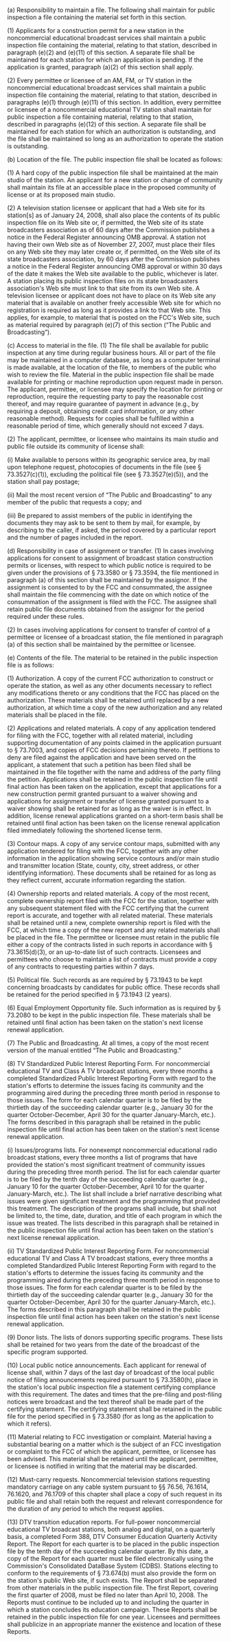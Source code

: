 (a) Responsibility to maintain a file. The following shall maintain for public inspection a file containing the material set forth in this section.

(1) Applicants for a construction permit for a new station in the noncommercial educational broadcast services shall maintain a public inspection file containing the material, relating to that station, described in paragraph (e)(2) and (e)(11) of this section. A separate file shall be maintained for each station for which an application is pending. If the application is granted, paragraph (a)(2) of this section shall apply.

(2) Every permittee or licensee of an AM, FM, or TV station in the noncommercial educational broadcast services shall maintain a public inspection file containing the material, relating to that station, described in paragraphs (e)(1) through (e)(11) of this section. In addition, every permittee or licensee of a noncommercial educational TV station shall maintain for public inspection a file containing material, relating to that station, described in paragraphs (e)(12) of this section. A separate file shall be maintained for each station for which an authorization is outstanding, and the file shall be maintained so long as an authorization to operate the station is outstanding.

(b) Location of the file. The public inspection file shall be located as follows:

(1) A hard copy of the public inspection file shall be maintained at the main studio of the station. An applicant for a new station or change of community shall maintain its file at an accessible place in the proposed community of license or at its proposed main studio.

(2) A television station licensee or applicant that had a Web site for its station[s] as of January 24, 2008, shall also place the contents of its public inspection file on its Web site or, if permitted, the Web site of its state broadcasters association as of 60 days after the Commission publishes a notice in the Federal Register announcing OMB approval. A station not having their own Web site as of November 27, 2007, must place their files on any Web site they may later create or, if permitted, on the Web site of its state broadcasters association, by 60 days after the Commission publishes a notice in the Federal Register announcing OMB approval or within 30 days of the date it makes the Web site available to the public, whichever is later. A station placing its public inspection files on its state broadcasters association's Web site must link to that site from its own Web site. A television licensee or applicant does not have to place on its Web site any material that is available on another freely accessible Web site for which no registration is required as long as it provides a link to that Web site. This applies, for example, to material that is posted on the FCC's Web site, such as material required by paragraph (e)(7) of this section (“The Public and Broadcasting”).

(c) Access to material in the file. (1) The file shall be available for public inspection at any time during regular business hours. All or part of the file may be maintained in a computer database, as long as a computer terminal is made available, at the location of the file, to members of the public who wish to review the file. Material in the public inspection file shall be made available for printing or machine reproduction upon request made in person. The applicant, permittee, or licensee may specify the location for printing or reproduction, require the requesting party to pay the reasonable cost thereof, and may require guarantee of payment in advance (e.g., by requiring a deposit, obtaining credit card information, or any other reasonable method). Requests for copies shall be fulfilled within a reasonable period of time, which generally should not exceed 7 days.

(2) The applicant, permittee, or licensee who maintains its main studio and public file outside its community of license shall:

(i) Make available to persons within its geographic service area, by mail upon telephone request, photocopies of documents in the file (see § 73.3527(c)(1)), excluding the political file (see § 73.3527(e)(5)), and the station shall pay postage;
                      

(ii) Mail the most recent version of “The Public and Broadcasting” to any member of the public that requests a copy; and

(iii) Be prepared to assist members of the public in identifying the documents they may ask to be sent to them by mail, for example, by describing to the caller, if asked, the period covered by a particular report and the number of pages included in the report.
                      

(d) Responsibility in case of assignment or transfer. (1) In cases involving applications for consent to assignment of broadcast station construction permits or licenses, with respect to which public notice is required to be given under the provisions of § 73.3580 or § 73.3594, the file mentioned in paragraph (a) of this section shall be maintained by the assignor. If the assignment is consented to by the FCC and consummated, the assignee shall maintain the file commencing with the date on which notice of the consummation of the assignment is filed with the FCC. The assignee shall retain public file documents obtained from the assignor for the period required under these rules.

(2) In cases involving applications for consent to transfer of control of a permittee or licensee of a broadcast station, the file mentioned in paragraph (a) of this section shall be maintained by the permittee or licensee.

(e) Contents of the file. The material to be retained in the public inspection file is as follows:

(1) Authorization. A copy of the current FCC authorization to construct or operate the station, as well as any other documents necessary to reflect any modifications thereto or any conditions that the FCC has placed on the authorization. These materials shall be retained until replaced by a new authorization, at which time a copy of the new authorization and any related materials shall be placed in the file.

(2) Applications and related materials. A copy of any application tendered for filing with the FCC, together with all related material, including supporting documentation of any points claimed in the application pursuant to § 73.7003, and copies of FCC decisions pertaining thereto. If petitions to deny are filed against the application and have been served on the applicant, a statement that such a petition has been filed shall be maintained in the file together with the name and address of the party filing the petition. Applications shall be retained in the public inspection file until final action has been taken on the application, except that applications for a new construction permit granted pursuant to a waiver showing and applications for assignment or transfer of license granted pursuant to a waiver showing shall be retained for as long as the waiver is in effect. In addition, license renewal applications granted on a short-term basis shall be retained until final action has been taken on the license renewal application filed immediately following the shortened license term.

(3) Contour maps. A copy of any service contour maps, submitted with any application tendered for filing with the FCC, together with any other information in the application showing service contours and/or main studio and transmitter location (State, county, city, street address, or other identifying information). These documents shall be retained for as long as they reflect current, accurate information regarding the station.

(4) Ownership reports and related materials. A copy of the most recent, complete ownership report filed with the FCC for the station, together with any subsequent statement filed with the FCC certifying that the current report is accurate, and together with all related material. These materials shall be retained until a new, complete ownership report is filed with the FCC, at which time a copy of the new report and any related materials shall be placed in the file. The permittee or licensee must retain in the public file either a copy of the contracts listed in such reports in accordance with § 73.3615(d)(3), or an up-to-date list of such contracts. Licensees and permittees who choose to maintain a list of contracts must provide a copy of any contracts to requesting parties within 7 days.

(5) Political file. Such records as are required by § 73.1943 to be kept concerning broadcasts by candidates for public office. These records shall be retained for the period specified in § 73.1943 (2 years).

(6) Equal Employment Opportunity file. Such information as is required by § 73.2080 to be kept in the public inspection file. These materials shall be retained until final action has been taken on the station's next license renewal application.

(7) The Public and Broadcasting. At all times, a copy of the most recent version of the manual entitled “The Public and Broadcasting.”

(8) TV Standardized Public Interest Reporting Form. For noncommercial educational TV and Class A TV broadcast stations, every three months a completed Standardized Public Interest Reporting Form with regard to the station's efforts to determine the issues facing its community and the programming aired during the preceding three month period in response to those issues. The form for each calendar quarter is to be filed by the thirtieth day of the succeeding calendar quarter (e.g., January 30 for the quarter October-December, April 30 for the quarter January-March, etc.). The forms described in this paragraph shall be retained in the public inspection file until final action has been taken on the station's next license renewal application.

(i) Issues/programs lists. For nonexempt noncommercial educational radio broadcast stations, every three months a list of programs that have provided the station's most significant treatment of community issues during the preceding three month period. The list for each calendar quarter is to be filed by the tenth day of the succeeding calendar quarter (e.g., January 10 for the quarter October-December, April 10 for the quarter January-March, etc.). The list shall include a brief narrative describing what issues were given significant treatment and the programming that provided this treatment. The description of the programs shall include, but shall not be limited to, the time, date, duration, and title of each program in which the issue was treated. The lists described in this paragraph shall be retained in the public inspection file until final action has been taken on the station's next license renewal application.

(ii) TV Standardized Public Interest Reporting Form. For noncommercial educational TV and Class A TV broadcast stations, every three months a completed Standardized Public Interest Reporting Form with regard to the station's efforts to determine the issues facing its community and the programming aired during the preceding three month period in response to those issues. The form for each calendar quarter is to be filed by the thirtieth day of the succeeding calendar quarter (e.g., January 30 for the quarter October-December, April 30 for the quarter January-March, etc.). The forms described in this paragraph shall be retained in the public inspection file until final action has been taken on the station's next license renewal application.

(9) Donor lists. The lists of donors supporting specific programs. These lists shall be retained for two years from the date of the broadcast of the specific program supported.

(10) Local public notice announcements. Each applicant for renewal of license shall, within 7 days of the last day of broadcast of the local public notice of filing announcements required pursuant to § 73.3580(h), place in the station's local public inspection file a statement certifying compliance with this requirement. The dates and times that the pre-filing and post-filing notices were broadcast and the text thereof shall be made part of the certifying statement. The certifying statement shall be retained in the public file for the period specified in § 73.3580 (for as long as the application to which it refers).

(11) Material relating to FCC investigation or complaint. Material having a substantial bearing on a matter which is the subject of an FCC investigation or complaint to the FCC of which the applicant, permittee, or licensee has been advised. This material shall be retained until the applicant, permittee, or licensee is notified in writing that the material may be discarded.

(12) Must-carry requests. Noncommercial television stations requesting mandatory carriage on any cable system pursuant to §§ 76.56, 76.1614, 76.1620, and 76.1709 of this chapter shall place a copy of such request in its public file and shall retain both the request and relevant correspondence for the duration of any period to which the request applies.

(13) DTV transition education reports. For full-power noncommercial educational TV broadcast stations, both analog and digital, on a quarterly basis, a completed Form 388, DTV Consumer Education Quarterly Activity Report. The Report for each quarter is to be placed in the public inspection file by the tenth day of the succeeding calendar quarter. By this date, a copy of the Report for each quarter must be filed electronically using the Commission's Consolidated DataBase System (CDBS). Stations electing to conform to the requirements of § 73.674(b) must also provide the form on the station's public Web site, if such exists. The Report shall be separated from other materials in the public inspection file. The first Report, covering the first quarter of 2008, must be filed no later than April 10, 2008. The Reports must continue to be included up to and including the quarter in which a station concludes its education campaign. These Reports shall be retained in the public inspection file for one year. Licensees and permittees shall publicize in an appropriate manner the existence and location of these Reports.
                      

